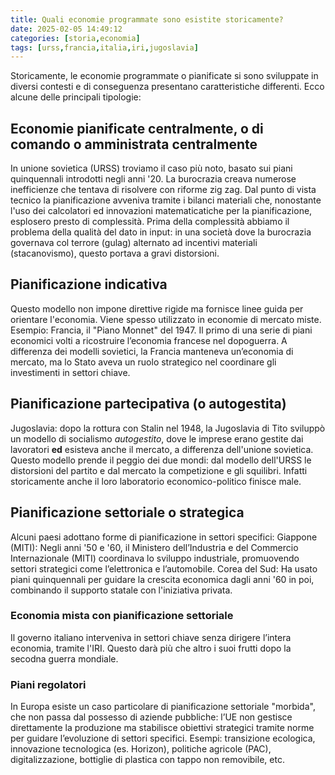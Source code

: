 ```yaml
---
title: Quali economie programmate sono esistite storicamente?
date: 2025-02-05 14:49:12 
categories: [storia,economia]
tags: [urss,francia,italia,iri,jugoslavia]
---
```


Storicamente, le economie programmate o pianificate si sono sviluppate in diversi contesti e di conseguenza presentano caratteristiche differenti. Ecco alcune delle principali tipologie:

## Economie pianificate centralmente, o di comando o amministrata centralmente
In unione sovietica (URSS) troviamo il caso più noto, basato sui piani quinquennali introdotti negli anni '20. La burocrazia creava numerose inefficienze che tentava di risolvere con riforme zig zag. 
Dal punto di vista tecnico la pianificazione avveniva tramite i bilanci materiali che, nonostante l'uso dei calcolatori ed innovazioni matematicatiche per la pianificazione, esplosero presto di complessità. Prima della complessità abbiamo il problema della qualità del dato in input: in una società dove la burocrazia governava col terrore (gulag) alternato ad incentivi materiali (stacanovismo), questo portava a gravi distorsioni.

## Pianificazione indicativa
Questo modello non impone direttive rigide ma fornisce linee guida per orientare l'economia. Viene spesso utilizzato in economie di mercato miste.
Esempio: Francia, il "Piano Monnet" del 1947. Il primo di una serie di piani economici volti a ricostruire l’economia francese nel dopoguerra. 
A differenza dei modelli sovietici, la Francia manteneva un’economia di mercato, ma lo Stato aveva un ruolo strategico nel coordinare gli investimenti in settori chiave.

## Pianificazione partecipativa (o autogestita)

Jugoslavia: dopo la rottura con Stalin nel 1948, la Jugoslavia di Tito sviluppò un modello di socialismo *autogestito*, dove le imprese erano gestite dai lavoratori **ed** esisteva anche il mercato, a differenza dell'unione sovietica. Questo modello prende il peggio dei due mondi: dal modello dell'URSS le distorsioni del partito e dal mercato la competizione e gli squilibri. Infatti storicamente anche il loro laboratorio economico-politico finisce male.

## Pianificazione settoriale o strategica
Alcuni paesi  adottano forme di pianificazione in settori specifici:
Giappone (MITI): Negli anni '50 e '60, il Ministero dell’Industria e del Commercio Internazionale (MITI) coordinava lo sviluppo industriale, promuovendo settori strategici come l’elettronica e l’automobile.
Corea del Sud: Ha usato piani quinquennali per guidare la crescita economica dagli anni '60 in poi, combinando il supporto statale con l'iniziativa privata.
### Economia mista con pianificazione settoriale 
Il governo italiano interveniva in settori chiave senza dirigere l’intera economia, tramite l'IRI. Questo darà più che altro i suoi frutti dopo la secodna guerra mondiale.
### Piani regolatori 
In Europa esiste un caso particolare di pianificazione settoriale "morbida", che non passa dal possesso di aziende pubbliche: l’UE non gestisce direttamente la produzione ma stabilisce obiettivi strategici tramite norme per guidare l’evoluzione di settori specifici.
Esempi: transizione ecologica, innovazione tecnologica (es. Horizon), politiche agricole (PAC), digitalizzazione, bottiglie di plastica con tappo non removibile, etc.
